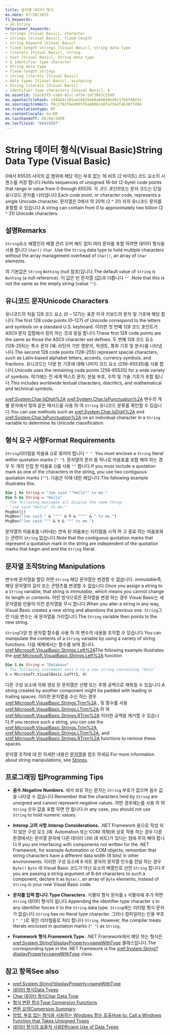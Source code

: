 ```yaml
---
title: 문자열 데이터 형식
ms.date: 07/20/2015
f1_keywords:
- vb.String
helpviewer_keywords:
- strings [Visual Basic], character
- strings [Visual Basic], fixed-length
- string keyword [Visual Basic]
- fixed-length strings [Visual Basic], string data type
- literals [Visual Basic], string
- text [Visual Basic], String data type
- $ identifier type character
- String data type
- fixed-length strings
- string literals [Visual Basic]
- data types [Visual Basic], assigning
- String literals [Visual Basic]
- identifier type characters [Visual Basic], $
ms.assetid: 15ac03f5-cabd-42cc-a754-1df3893c25d9
ms.openlocfilehash: cd4b64c101ae56928e84a04649e49c17b6f4023c
ms.sourcegitcommit: f8c270376ed905f6a8896ce0fe25b4f4b38ff498
ms.translationtype: MT
ms.contentlocale: ko-KR
ms.lasthandoff: 06/04/2020
ms.locfileid: "84415507"
---
```

# <a name="string-data-type-visual-basic"></a><span data-ttu-id="2eff2-102">String 데이터 형식(Visual Basic)</span><span class="sxs-lookup"><span data-stu-id="2eff2-102">String Data Type (Visual Basic)</span></span>

<span data-ttu-id="2eff2-103">0에서 65535 사이의 값 범위에 해당 하는 부호 없는 16 비트 (2 바이트) 코드 요소의 시퀀스를 저장 합니다.</span><span class="sxs-lookup"><span data-stu-id="2eff2-103">Holds sequences of unsigned 16-bit (2-byte) code points that range in value from 0 through 65535.</span></span> <span data-ttu-id="2eff2-104">각 *코드 포인트*또는 문자 코드는 단일 유니코드 문자를 나타냅니다.</span><span class="sxs-lookup"><span data-stu-id="2eff2-104">Each *code point*, or character code, represents a single Unicode character.</span></span> <span data-ttu-id="2eff2-105">문자열은 0에서 약 20억 (2 ^ 31) 자의 유니코드 문자를 포함할 수 있습니다.</span><span class="sxs-lookup"><span data-stu-id="2eff2-105">A string can contain from 0 to approximately two billion (2 ^ 31) Unicode characters.</span></span>  
  
## <a name="remarks"></a><span data-ttu-id="2eff2-106">설명</span><span class="sxs-lookup"><span data-stu-id="2eff2-106">Remarks</span></span>  

 <span data-ttu-id="2eff2-107">`String`요소 배열인의 배열 관리 오버 헤드 없이 여러 문자를 포함 하려면 데이터 형식을 사용 합니다 `Char()` `Char` .</span><span class="sxs-lookup"><span data-stu-id="2eff2-107">Use the `String` data type to hold multiple characters without the array management overhead of `Char()`, an array of `Char` elements.</span></span>  
  
 <span data-ttu-id="2eff2-108">의 기본값은 `String` `Nothing` (null 참조)입니다.</span><span class="sxs-lookup"><span data-stu-id="2eff2-108">The default value of `String` is `Nothing` (a null reference).</span></span> <span data-ttu-id="2eff2-109">이 값은 빈 문자열 (값)과 다릅니다 `""` .</span><span class="sxs-lookup"><span data-stu-id="2eff2-109">Note that this is not the same as the empty string (value `""`).</span></span>  
  
## <a name="unicode-characters"></a><span data-ttu-id="2eff2-110">유니코드 문자</span><span class="sxs-lookup"><span data-stu-id="2eff2-110">Unicode Characters</span></span>  

 <span data-ttu-id="2eff2-111">유니코드의 처음 128 코드 요소 (0 – 127)는 표준 미국 키보드의 문자 및 기호에 해당 합니다.</span><span class="sxs-lookup"><span data-stu-id="2eff2-111">The first 128 code points (0–127) of Unicode correspond to the letters and symbols on a standard U.S. keyboard.</span></span> <span data-ttu-id="2eff2-112">이러한 첫 번째 128 코드 포인트가 ASCII 문자 집합에서 정의 하는 것과 동일 합니다.</span><span class="sxs-lookup"><span data-stu-id="2eff2-112">These first 128 code points are the same as those the ASCII character set defines.</span></span> <span data-ttu-id="2eff2-113">두 번째 128 코드 요소 (128-255)는 특수 문자 (예: 라틴어 기반 영문자, 악센트, 통화 기호 및 분수)를 나타냅니다.</span><span class="sxs-lookup"><span data-stu-id="2eff2-113">The second 128 code points (128–255) represent special characters, such as Latin-based alphabet letters, accents, currency symbols, and fractions.</span></span> <span data-ttu-id="2eff2-114">유니코드는 다양 한 기호에 대해 나머지 코드 요소 (256-65535)를 사용 합니다.</span><span class="sxs-lookup"><span data-stu-id="2eff2-114">Unicode uses the remaining code points (256-65535) for a wide variety of symbols.</span></span> <span data-ttu-id="2eff2-115">여기에는 전 세계 텍스트 문자, 분음 부호, 수학 및 기술 기호가 포함 됩니다.</span><span class="sxs-lookup"><span data-stu-id="2eff2-115">This includes worldwide textual characters, diacritics, and mathematical and technical symbols.</span></span>  
  
 <span data-ttu-id="2eff2-116"><xref:System.Char.IsDigit%2A> <xref:System.Char.IsPunctuation%2A> 변수의 개별 문자에서 및와 같은 메서드를 사용 하 여 `String` 유니코드 분류를 확인할 수 있습니다.</span><span class="sxs-lookup"><span data-stu-id="2eff2-116">You can use methods such as <xref:System.Char.IsDigit%2A> and <xref:System.Char.IsPunctuation%2A> on an individual character in a `String` variable to determine its Unicode classification.</span></span>  
  
## <a name="format-requirements"></a><span data-ttu-id="2eff2-117">형식 요구 사항</span><span class="sxs-lookup"><span data-stu-id="2eff2-117">Format Requirements</span></span>  

 <span data-ttu-id="2eff2-118">`String`리터럴을 따옴표 ()로 묶어야 합니다 `" "` .</span><span class="sxs-lookup"><span data-stu-id="2eff2-118">You must enclose a `String` literal within quotation marks (`" "`).</span></span> <span data-ttu-id="2eff2-119">문자열의 문자 중 하나로 따옴표를 포함 해야 하는 경우 두 개의 인접 한 따옴표 ()를 사용 `""` 합니다.</span><span class="sxs-lookup"><span data-stu-id="2eff2-119">If you must include a quotation mark as one of the characters in the string, you use two contiguous quotation marks (`""`).</span></span> <span data-ttu-id="2eff2-120">다음은 이에 대한 예입니다.</span><span class="sxs-lookup"><span data-stu-id="2eff2-120">The following example illustrates this.</span></span>  
  
```vb  
Dim j As String = "Joe said ""Hello"" to me."  
Dim h As String = "Hello"  
' The following messages all display the same thing:  
' "Joe said "Hello" to me."  
MsgBox(j)  
MsgBox("Joe said " & """" & h & """" & " to me.")  
MsgBox("Joe said """ & h & """ to me.")  
```  
  
 <span data-ttu-id="2eff2-121">문자열의 따옴표를 나타내는 연속 된 따옴표는 리터럴을 시작 하 고 종료 하는 따옴표와는 관련이 `String` 없습니다.</span><span class="sxs-lookup"><span data-stu-id="2eff2-121">Note that the contiguous quotation marks that represent a quotation mark in the string are independent of the quotation marks that begin and end the `String` literal.</span></span>  
  
## <a name="string-manipulations"></a><span data-ttu-id="2eff2-122">문자열 조작</span><span class="sxs-lookup"><span data-stu-id="2eff2-122">String Manipulations</span></span>  

 <span data-ttu-id="2eff2-123">변수에 문자열을 할당 하면 `String` 해당 문자열은 변경할 수 없습니다. *immutable*즉, 해당 문자열의 길이 또는 콘텐츠를 변경할 수 없습니다.</span><span class="sxs-lookup"><span data-stu-id="2eff2-123">Once you assign a string to a `String` variable, that string is *immutable*, which means you cannot change its length or contents.</span></span> <span data-ttu-id="2eff2-124">어떤 방식으로든 문자열을 변경 하는 경우 Visual Basic는 새 문자열을 만들어 이전 문자열을 무시 합니다.</span><span class="sxs-lookup"><span data-stu-id="2eff2-124">When you alter a string in any way, Visual Basic creates a new string and abandons the previous one.</span></span> <span data-ttu-id="2eff2-125">`String`그런 다음 변수는 새 문자열을 가리킵니다.</span><span class="sxs-lookup"><span data-stu-id="2eff2-125">The `String` variable then points to the new string.</span></span>  
  
 <span data-ttu-id="2eff2-126">`String`다양 한 문자열 함수를 사용 하 여 변수의 내용을 조작할 수 있습니다.</span><span class="sxs-lookup"><span data-stu-id="2eff2-126">You can manipulate the contents of a `String` variable by using a variety of string functions.</span></span> <span data-ttu-id="2eff2-127">다음 예제에서는 함수를 보여 줍니다. <xref:Microsoft.VisualBasic.Strings.Left%2A></span><span class="sxs-lookup"><span data-stu-id="2eff2-127">The following example illustrates the <xref:Microsoft.VisualBasic.Strings.Left%2A> function</span></span>  
  
```vb  
Dim S As String = "Database"  
' The following statement sets S to a new string containing "Data".  
S = Microsoft.VisualBasic.Left(S, 4)  
```  
  
 <span data-ttu-id="2eff2-128">다른 구성 요소에 의해 생성 된 문자열은 선행 또는 후행 공백으로 채워질 수 있습니다.</span><span class="sxs-lookup"><span data-stu-id="2eff2-128">A string created by another component might be padded with leading or trailing spaces.</span></span> <span data-ttu-id="2eff2-129">이러한 문자열을 수신 하는 경우 <xref:Microsoft.VisualBasic.Strings.Trim%2A> , 및 함수를 사용 <xref:Microsoft.VisualBasic.Strings.LTrim%2A> 하 여 <xref:Microsoft.VisualBasic.Strings.RTrim%2A> 이러한 공백을 제거할 수 있습니다.</span><span class="sxs-lookup"><span data-stu-id="2eff2-129">If you receive such a string, you can use the <xref:Microsoft.VisualBasic.Strings.Trim%2A>, <xref:Microsoft.VisualBasic.Strings.LTrim%2A>, and <xref:Microsoft.VisualBasic.Strings.RTrim%2A> functions to remove these spaces.</span></span>  
  
 <span data-ttu-id="2eff2-130">문자열 조작에 대 한 자세한 내용은 [문자열](../../programming-guide/language-features/strings/index.md)을 참조 하세요.</span><span class="sxs-lookup"><span data-stu-id="2eff2-130">For more information about string manipulations, see [Strings](../../programming-guide/language-features/strings/index.md).</span></span>  
  
## <a name="programming-tips"></a><span data-ttu-id="2eff2-131">프로그래밍 팁</span><span class="sxs-lookup"><span data-stu-id="2eff2-131">Programming Tips</span></span>  
  
- <span data-ttu-id="2eff2-132">**음수.**</span><span class="sxs-lookup"><span data-stu-id="2eff2-132">**Negative Numbers.**</span></span> <span data-ttu-id="2eff2-133">에서 보유 하는 문자는 `String` 부호가 없으며 음수 값을 나타낼 수 없습니다.</span><span class="sxs-lookup"><span data-stu-id="2eff2-133">Remember that the characters held by `String` are unsigned and cannot represent negative values.</span></span> <span data-ttu-id="2eff2-134">어떤 경우에는를 사용 하 여 `String` 숫자 값을 포함 하면 안 됩니다.</span><span class="sxs-lookup"><span data-stu-id="2eff2-134">In any case, you should not use `String` to hold numeric values.</span></span>  
  
- <span data-ttu-id="2eff2-135">**Interop 고려 사항.**</span><span class="sxs-lookup"><span data-stu-id="2eff2-135">**Interop Considerations.**</span></span> <span data-ttu-id="2eff2-136">.NET Framework 용으로 작성 되지 않은 구성 요소 (예: Automation 또는 COM 개체)와 상호 작용 하는 경우 다른 환경에서는 문자열 문자에 다른 데이터 너비 (8 비트)가 있다는 점에 주의 해야 합니다.</span><span class="sxs-lookup"><span data-stu-id="2eff2-136">If you are interfacing with components not written for the .NET Framework, for example Automation or COM objects, remember that string characters have a different data width (8 bits) in other environments.</span></span> <span data-ttu-id="2eff2-137">이러한 구성 요소에 8 비트 문자의 문자열 인수를 전달 하는 경우 `Byte()` `Byte` 새 Visual Basic 코드가 아닌 요소의 배열인로 선언 `String` 합니다.</span><span class="sxs-lookup"><span data-stu-id="2eff2-137">If you are passing a string argument of 8-bit characters to such a component, declare it as `Byte()`, an array of `Byte` elements, instead of `String` in your new Visual Basic code.</span></span>  
  
- <span data-ttu-id="2eff2-138">**문자를 입력 합니다.**</span><span class="sxs-lookup"><span data-stu-id="2eff2-138">**Type Characters.**</span></span> <span data-ttu-id="2eff2-139">식별자 형식 문자를 `$` 식별자에 추가 하면 `String` 데이터 형식이 됩니다.</span><span class="sxs-lookup"><span data-stu-id="2eff2-139">Appending the identifier type character `$` to any identifier forces it to the `String` data type.</span></span> <span data-ttu-id="2eff2-140">`String`에는 리터럴 형식 문자가 없습니다.</span><span class="sxs-lookup"><span data-stu-id="2eff2-140">`String` has no literal type character.</span></span> <span data-ttu-id="2eff2-141">그러나 컴파일러는 인용 부호 ( `" "` )로 묶인 리터럴을로 처리 합니다 `String` .</span><span class="sxs-lookup"><span data-stu-id="2eff2-141">However, the compiler treats literals enclosed in quotation marks (`" "`) as `String`.</span></span>  
  
- <span data-ttu-id="2eff2-142">**Framework 형식.**</span><span class="sxs-lookup"><span data-stu-id="2eff2-142">**Framework Type.**</span></span> <span data-ttu-id="2eff2-143">.NET Framework에서 해당 하는 형식은 <xref:System.String?displayProperty=nameWithType> 클래스입니다.</span><span class="sxs-lookup"><span data-stu-id="2eff2-143">The corresponding type in the .NET Framework is the <xref:System.String?displayProperty=nameWithType> class.</span></span>  
  
## <a name="see-also"></a><span data-ttu-id="2eff2-144">참고 항목</span><span class="sxs-lookup"><span data-stu-id="2eff2-144">See also</span></span>

- <xref:System.String?displayProperty=nameWithType>
- [<span data-ttu-id="2eff2-145">데이터 형식</span><span class="sxs-lookup"><span data-stu-id="2eff2-145">Data Types</span></span>](index.md)
- [<span data-ttu-id="2eff2-146">Char 데이터 형식</span><span class="sxs-lookup"><span data-stu-id="2eff2-146">Char Data Type</span></span>](char-data-type.md)
- [<span data-ttu-id="2eff2-147">형식 변환 함수</span><span class="sxs-lookup"><span data-stu-id="2eff2-147">Type Conversion Functions</span></span>](../functions/type-conversion-functions.md)
- [<span data-ttu-id="2eff2-148">변환 요약</span><span class="sxs-lookup"><span data-stu-id="2eff2-148">Conversion Summary</span></span>](../keywords/conversion-summary.md)
- [<span data-ttu-id="2eff2-149">방법: 부호 없는 형식을 사용하는 Windows 함수 호출</span><span class="sxs-lookup"><span data-stu-id="2eff2-149">How to: Call a Windows Function that Takes Unsigned Types</span></span>](../../programming-guide/com-interop/how-to-call-a-windows-function-that-takes-unsigned-types.md)
- [<span data-ttu-id="2eff2-150">데이터 형식의 효율적 사용</span><span class="sxs-lookup"><span data-stu-id="2eff2-150">Efficient Use of Data Types</span></span>](../../programming-guide/language-features/data-types/efficient-use-of-data-types.md)
